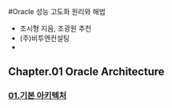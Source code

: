 #Oracle 성능 고도화 원리와 해법

- 조시형 지음, 조광원 추천
- (주)비투엔컨설팅
- 
## Chapter.01 Oracle Architecture

### [01.기본 아키텍처](https://github.com/DevStarSJ/Study/tree/master/Blog/Oracle/oraking/01.01.md)
